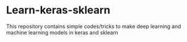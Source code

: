 # Learn-keras-sklearn
This repository contains simple codes/tricks to make deep learning and machine learning models in keras and sklearn
